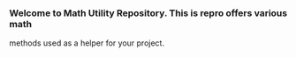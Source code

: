### Welcome to Math Utility Repository. This is repro offers various math 
methods used as a helper for your project.